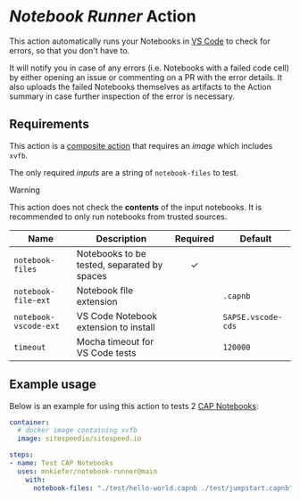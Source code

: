 # *Notebook Runner* Action

This action automatically runs your Notebooks in [VS Code](https://code.visualstudio.com/) to check for errors, so that you don't have to.

It will notify you in case of any errors (i.e. Notebooks with a failed code cell) by either opening an issue or commenting on a PR with the error details. It also uploads the failed Notebooks themselves as artifacts to the Action summary in case further inspection of the error is necessary.

## Requirements

This action is a [composite action](https://docs.github.com/en/actions/creating-actions/creating-a-composite-action) that requires an *image* which includes `xvfb`.

The only required *inputs* are a string of `notebook-files` to test.

> [!WARNING]  
> This action does not check the **contents** of the input notebooks. It is recommended to only run notebooks from trusted sources.

| Name | Description | Required | Default |
| --- | --- | :---: | ---- |
| `notebook-files` | Notebooks to be tested, separated by spaces | ✓ ||
| `notebook-file-ext` | Notebook file extension | | `.capnb` |
| `notebook-vscode-ext` | VS Code Notebook extension to install | | `SAPSE.vscode-cds` |
| `timeout` | Mocha timeout for VS Code tests | | `120000` |

## Example usage

Below is an example for using this action to tests 2 [CAP Notebooks](https://cap.cloud.sap/docs/tools/#cap-vscode-notebook):

```yaml
container:
  # docker image containing xvfb
  image: sitespeedio/sitespeed.io

steps:
- name: Test CAP Notebooks
  uses: mnkiefer/notebook-runner@main
    with:
      notebook-files: "./test/hello-world.capnb ./test/jumpstart.capnb"
```
